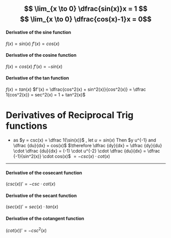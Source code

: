 $$ \lim_{x \to 0} \dfrac{sin(x)}x = 1 $$
$$ \lim_{x \to 0} \dfrac{cos(x)-1}x = 0$$
--- 
#### Derivative of the sine function
$f(x) = sin(x)$
$f'(x) = cos(x)$
#### Derivative of the cosine function
$f(x) = cos(x)$
$f'(x) = -sin(x)$
#### Derivative of the tan function
$f(x) = tan(x)$
$f'(x) = \dfrac{cos^2(x) + sin^2(x)}{cos^2(x)} = \dfrac 1{cos^2(x)} = sec^2(x) = 1 + tan^2(x)$
# Derivatives of Reciprocal Trig functions
- as $y = csc(x) = \dfrac 1{\sin(x)}$ , let $u = sin(x)$ Then $y u^{-1} and \dfrac {du}{dx} = cos(x)$
$\therefore \dfrac {dy}{dx} = \dfrac {dy}{du} \cdot \dfrac {du}{dx} = (-1) \cdot u^{-2} \cdot \dfrac {du}{dx} = \dfrac {-1}{sin^2(x)} \cdot cos(x)$
$= -csc(x) \cdot cot(x)$
---
#### Derivative of the cosecant function
$(csc(x))'  = -csc \cdot cot(x)$
#### Derivative of the secant function
$(sec(x))'  = sec(x) \cdot tan(x)$
#### Derivative of the cotangent function
$(cot(x))' = -csc^2(x)$
